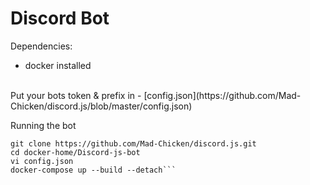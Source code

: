 # Discord Bot


Dependencies:
- docker installed

<br>
Put your bots token & prefix in 
- [config.json](https://github.com/Mad-Chicken/discord.js/blob/master/config.json)

<br>


Running the bot
```
git clone https://github.com/Mad-Chicken/discord.js.git
cd docker-home/Discord-js-bot
vi config.json
docker-compose up --build --detach```

